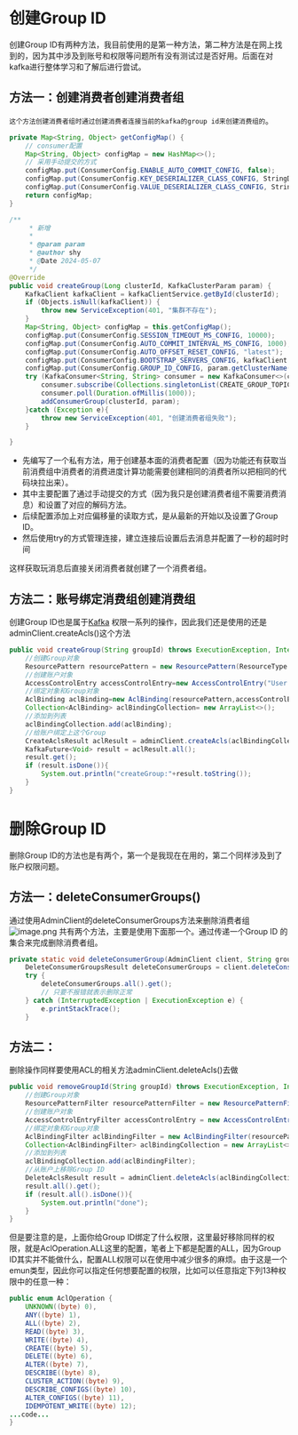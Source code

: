 # 创建Group ID
创建Group ID有两种方法，我目前使用的是第一种方法，第二种方法是在网上找到的，因为其中涉及到账号和权限等问题所有没有测试过是否好用。后面在对kafka进行整体学习和了解后进行尝试。
## 方法一：创建消费者创建消费者组
`这个方法创建消费者组时通过创建消费者连接当前的kafka的group id来创建消费组的`。
```java
private Map<String, Object> getConfigMap() {
    // consumer配置
    Map<String, Object> configMap = new HashMap<>();
    // 采用手动提交的方式
    configMap.put(ConsumerConfig.ENABLE_AUTO_COMMIT_CONFIG, false);
    configMap.put(ConsumerConfig.KEY_DESERIALIZER_CLASS_CONFIG, StringDeserializer.class.getName());
    configMap.put(ConsumerConfig.VALUE_DESERIALIZER_CLASS_CONFIG, StringDeserializer.class.getName());
    return configMap;
}

/**
     * 新增
     *
     * @param param
     * @author shy
     * @Date 2024-05-07
     */
@Override
public void createGroup(Long clusterId, KafkaClusterParam param) {
    KafkaClient kafkaClient = kafkaClientService.getById(clusterId);
    if (Objects.isNull(kafkaClient)) {
        throw new ServiceException(401, "集群不存在");
    }
    Map<String, Object> configMap = this.getConfigMap();
    configMap.put(ConsumerConfig.SESSION_TIMEOUT_MS_CONFIG, 10000);
    configMap.put(ConsumerConfig.AUTO_COMMIT_INTERVAL_MS_CONFIG, 1000);
    configMap.put(ConsumerConfig.AUTO_OFFSET_RESET_CONFIG, "latest");
    configMap.put(ConsumerConfig.BOOTSTRAP_SERVERS_CONFIG, kafkaClient.getBootstrapServers());
    configMap.put(ConsumerConfig.GROUP_ID_CONFIG, param.getClusterName());
    try (KafkaConsumer<String, String> consumer = new KafkaConsumer<>(configMap);) {
        consumer.subscribe(Collections.singletonList(CREATE_GROUP_TOPIC));
        consumer.poll(Duration.ofMillis(1000));
        addConsumerGroup(clusterId, param);
    }catch (Exception e){
        throw new ServiceException(401, "创建消费者组失败");
    }

}
```

- 先编写了一个私有方法，用于创建基本面的消费者配置（因为功能还有获取当前消费组中消费者的消费进度计算功能需要创建相同的消费者所以把相同的代码块拉出来）。
- 其中主要配置了通过手动提交的方式（因为我只是创建消费者组不需要消费消息）和设置了对应的解码方法。
- 后续配置添加上对应偏移量的读取方式，是从最新的开始以及设置了Group ID。
- 然后使用try的方式管理连接，建立连接后设置后去消息并配置了一秒的超时时间

这样获取玩消息后直接关闭消费者就创建了一个消费者组。
## 方法二：账号绑定消费组创建消费组
创建Group ID也是属于[Kafka](https://so.csdn.net/so/search?q=Kafka&spm=1001.2101.3001.7020) 权限一系列的操作，因此我们还是使用的还是adminClient.createAcls()这个方法
```java
public void createGroup(String groupId) throws ExecutionException, InterruptedException {
    //创建Group对象
    ResourcePattern resourcePattern = new ResourcePattern(ResourceType.GROUP, groupId, PatternType.LITERAL);
    //创建账户对象
    AccessControlEntry accessControlEntry=new AccessControlEntry("User:kaf_java_int","*", AclOperation.ALL, AclPermissionType.ALLOW);
    //绑定对象和Group对象
    AclBinding aclBinding=new AclBinding(resourcePattern,accessControlEntry);
    Collection<AclBinding> aclBindingCollection= new ArrayList<>();
    //添加到列表
    aclBindingCollection.add(aclBinding);
    //给账户绑定上这个Group
    CreateAclsResult aclResult = adminClient.createAcls(aclBindingCollection);
    KafkaFuture<Void> result = aclResult.all();
    result.get();
    if (result.isDone()){
        System.out.println("createGroup:"+result.toString());
    }
}

```
# 删除Group ID
删除Group ID的方法也是有两个，第一个是我现在在用的，第二个同样涉及到了账户权限问题。
## 方法一：deleteConsumerGroups()
通过使用AdminClient的deleteConsumerGroups方法来删除消费者组
![image.png](https://cdn.nlark.com/yuque/0/2024/png/40608915/1715308273801-5704bb2d-2467-4cf6-9c05-fe6181da9b83.png#averageHue=%232d2c2c&clientId=u7800d125-cd59-4&from=paste&height=287&id=u23eefc7f&originHeight=287&originWidth=1104&originalType=binary&ratio=1&rotation=0&showTitle=false&size=45031&status=done&style=none&taskId=ubd4af488-aa3d-4804-912a-cdf08c902bf&title=&width=1104)
共有两个方法，主要是使用下面那一个。通过传递一个Group ID 的集合来完成删除消费者组。
```java
private static void deleteConsumerGroup(AdminClient client, String groupId) {
    DeleteConsumerGroupsResult deleteConsumerGroups = client.deleteConsumerGroups(Arrays.asList(groupId));
    try {
        deleteConsumerGroups.all().get();
        // 只要不报错就表示删除正常
    } catch (InterruptedException | ExecutionException e) {
        e.printStackTrace();
    }
```
## 方法二：
删除操作同样要使用ACL的相关方法adminClient.deleteAcls()去做
```java
public void removeGroupId(String groupId) throws ExecutionException, InterruptedException {
    //创建Group对象
    ResourcePatternFilter resourcePatternFilter = new ResourcePatternFilter(ResourceType.GROUP, groupId, PatternType.LITERAL);
    //创建账户对象
    AccessControlEntryFilter accessControlEntry = new AccessControlEntryFilter("User:kaf_java_int", "*", AclOperation.ALL, AclPermissionType.ALLOW);
    //绑定对象和Group对象
    AclBindingFilter aclBindingFilter = new AclBindingFilter(resourcePatternFilter, accessControlEntry);
    Collection<AclBindingFilter> aclBindingCollection = new ArrayList<>();
    //添加到列表
    aclBindingCollection.add(aclBindingFilter);
    //从账户上移除Group ID
    DeleteAclsResult result = adminClient.deleteAcls(aclBindingCollection);
    result.all().get();
    if (result.all().isDone()){
        System.out.println("done");
    }
}
```
但是要注意的是，上面你给Group ID绑定了什么权限，这里最好移除同样的权限，就是AclOperation.ALL这里的配置，笔者上下都是配置的ALL，因为Group ID其实并不能做什么，配置ALL权限可以在使用中减少很多的麻烦。由于这是一个emun类型，因此你可以指定任何想要配置的权限，比如可以任意指定下列13种权限中的任意一种：
```java
public enum AclOperation {
	UNKNOWN((byte) 0), 
	ANY((byte) 1), 
	ALL((byte) 2), 
	READ((byte) 3), 
	WRITE((byte) 4), 
	CREATE((byte) 5), 
	DELETE((byte) 6), 
	ALTER((byte) 7), 
	DESCRIBE((byte) 8), 
	CLUSTER_ACTION((byte) 9), 
	DESCRIBE_CONFIGS((byte) 10), 
	ALTER_CONFIGS((byte) 11),
	IDEMPOTENT_WRITE((byte) 12);
...code...
}
```

